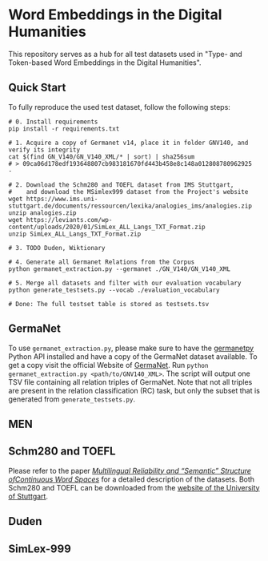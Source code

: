 # Word Embeddings in the Digital Humanities

This repository serves as a hub for all test datasets used in "Type- and Token-based Word Embeddings in the Digital Humanities".

## Quick Start

To fully reproduce the used test dataset, follow the following steps:

```shell
# 0. Install requirements
pip install -r requirements.txt

# 1. Acquire a copy of Germanet v14, place it in folder GNV140, and verify its integrity
cat $(find GN_V140/GN_V140_XML/* | sort) | sha256sum
# > 09ca06d178edf193648807cb983181670fd443b458e8c148a012808780962925  -

# 2. Download the Schm280 and TOEFL dataset from IMS Stuttgart,
#    and download the MSimlex999 dataset from the Project's website
wget https://www.ims.uni-stuttgart.de/documents/ressourcen/lexika/analogies_ims/analogies.zip
unzip analogies.zip
wget https://leviants.com/wp-content/uploads/2020/01/SimLex_ALL_Langs_TXT_Format.zip
unzip SimLex_ALL_Langs_TXT_Format.zip

# 3. TODO Duden, Wiktionary

# 4. Generate all Germanet Relations from the Corpus
python germanet_extraction.py --germanet ./GN_V140/GN_V140_XML

# 5. Merge all datasets and filter with our evaluation vocabulary
python generate_testsets.py --vocab ./evaluation_vocabulary

# Done: The full testset table is stored as testsets.tsv
```

## GermaNet

To use `germanet_extraction.py`, please make sure to have the [germanetpy](https://github.com/Germanet-sfs/germanetpy) Python API installed and have a copy of the GermaNet dataset available. To get a copy visit the official Website of [GermaNet](https://uni-tuebingen.de/fakultaeten/philosophische-fakultaet/fachbereiche/neuphilologie/seminar-fuer-sprachwissenschaft/arbeitsbereiche/allg-sprachwissenschaft-computerlinguistik/ressourcen/lexica/germanet-1/).
Run `python germanet_extraction.py <path/to/GNV140_XML>`.
The script will output one TSV file containing all relation triples of GermaNet.
Note that not all triples are present in the relation classification (RC) task, but only the subset that is generated from `generate_testsets.py`.

## MEN

## Schm280 and TOEFL

Please refer to the paper [_Multilingual Reliability and “Semantic” Structure ofContinuous Word Spaces_](https://aclanthology.org/W15-0105.pdf) for a detailed description of the datasets. Both Schm280 and TOEFL can be downloaded from the [website of the University of Stuttgart](https://www.ims.uni-stuttgart.de/forschung/ressourcen/lexika/analogies/).

## Duden

## SimLex-999
